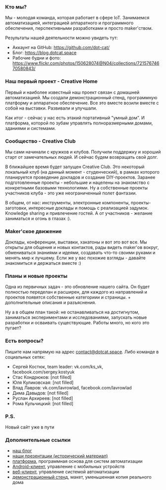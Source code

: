 ### Кто мы?
Мы - молодая команда, которая работает в сфере IoT. Занимаемся автоматизацией, интеграцией аппаратного и программного обеспечения, перспективными разработками и просто maker'ством.

Результаты нашей деятельности можно увидеть тут:

- Аккаунт на GitHub: https://github.com/dot-cat/
- Блог: https://blog.dotcat.space
- Рабочие будни и фото: https://www.flickr.com/photos/150628074@N04/collections/72157674670580843/

### Наш первый проект - Creative Home
Первый и наиболее известный наш проект связан с домашней автоматизацией. Мы создали демонстрационный стенд, программную платформу и аппаратное обеспечение. Все это вместе возили вместе с собой на выставки. Развивали и улучшали.

Как итог - сейчас у нас есть этакий портативный "умный дом". И платформа, которой по зубам управлять полноразмерными домами, зданиями и системами.

### Сообщество - Creative Club
Мы сами начинали с кружков и клубов. Получили поддержку и хороший старт от замечательных людей. И сейчас будем возвращать свой долг.

В ближайшее время будет запущен Creative Club. Это некоторый локальный клуб (на данный момент - студенческий), в рамках которого планируется проведение докладов и создание DIY-проектов. Заранее подготовленные проекты - небольшие и нацелены на знакомство с конкретными базовыми технологиями. Ну а собственные проекты участников клуба - это уже неограниченный полет фантазии.

В общем, от нас: инструменты, электронные компоненты, проекты-заготовки, интересные доклады и помощь с реализацией задумок. Knowledge sharing и привлечение гостей. А от участников - желание заниматься и огонь в глазах :).

### Maker'ское движение
Доклады, конференции, выставки, хакатоны и вот это вот все. Мы открыты для общения и новых контактов, рады видеть maker'ов вокруг, обмениваться знаниями и идеями, создавать что-то своими руками и менять мир к лучшему. Если же у вас похожие взгляды - давайте знакомиться и держаться вместе :)


### Планы и новые проекты
Одна из первичных задач - это обновление нашего сайта. Он будет полностью переделан и расширен, для каждого из направлений и проектов появятся собственные категориии и страницы. + дополнительные описания и разъяснения.

Ну а в общем план такой: не останавливаться на достигнутом, заниматься экспериментами и исследованиями, запускать новые разработки и осваивать существующие. Работы много, но кого это пугает?


### Есть вопросы?
Пишите нам напрямую на адрес contact@dotcat.space. Либо команде в социальных сетях:

- Сергей Костюк, team leader: vk.com/ks_vk, facebook.com/sergey.kostyuk
- Стас Кондрюков: [not filled] 
- Юля Куликовская: [not filled]
- Влад Лавров: vk.com/lavrowlad, facebook.com/lavrowlad
- Дима Давыдов: [not filled]
- Руслан Архиреев: [not filled]
- Рома Кульчицкий: [not filled]

### P.S.
Новый сайт уже в пути

### Дополнительные ссылки

- [наш блог](http://blog.dotcat.space/)
- [наши презентации (исторический материал)](https://drive.google.com/drive/folders/0B91NDf9VRBgYczE5YzRmX1FVaFk?usp=sharing)
- [платформа](https://github.com/dot-cat/shp_platform), программная основа для систем автоматизации
- [Android-клиент](https://github.com/dot-cat/shp_android_clients), управление с мобильных устройств
- [веб-клиент](https://github.com/dot-cat/shp_web_client), управление системой автоматизации
- [демонстрационный стенд](https://www.flickr.com/photos/150628074@N04/sets/72157674702963393/), макет, уменьшенная копия реального дома
